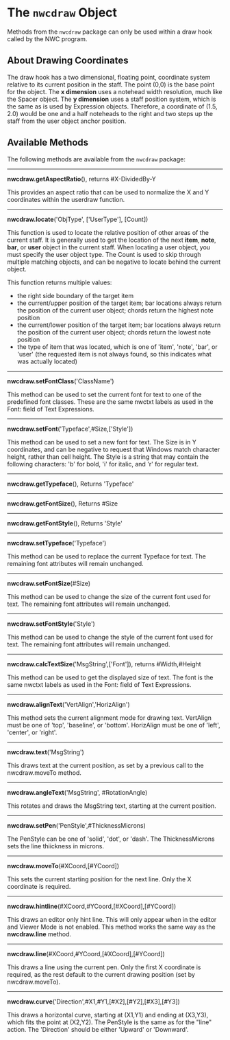 # The `nwcdraw` Object
Methods from the `nwcdraw` package can only be used within a draw hook called by the NWC program. 


## About Drawing Coordinates

The draw hook has a two dimensional, floating point, coordinate system relative to its current position in the staff. The point (0,0) is the base point for the object. The **x dimension** uses a notehead width resolution, much like the Spacer object. The **y dimension** uses a staff position system, which is the same as is used by Expression objects. Therefore, a coordinate of (1.5, 2.0) would be one and a half noteheads to the right and two steps up the staff from the user object anchor position.


## Available Methods

The following methods are available from the `nwcdraw` package:

------------------
**nwcdraw.getAspectRatio**(), returns #X-DividedBy-Y

This provides an aspect ratio that can be used to normalize the X and Y coordinates within the userdraw function. 

------------------
**nwcdraw.locate**('ObjType', ['UserType'], [Count])

This function is used to locate the relative position of other areas of the current staff. It is generally used to get the location of the next **item**, **note**, **bar**, or **user** object in the current staff. When locating a user object, you must specify the user object type. The Count is used to skip through multiple matching objects, and can be negative to locate behind the current object.

This function returns multiple values:

- the right side boundary of the target item
- the current/upper position of the target item; bar locations always return the position of the current user object; chords return the highest note position
- the current/lower position of the target item; bar locations always return the position of the current user object; chords return the lowest note position
- the type of item that was located, which is one of 'item', 'note', 'bar', or 'user' (the requested item is not always found, so this indicates what was actually located)


------------------
**nwcdraw.setFontClass**('ClassName')

This method can be used to set the current font for text to one of the predefined font classes. These are the same nwctxt labels as used in the Font: field of Text Expressions.


------------------
**nwcdraw.setFont**('Typeface',#Size,['Style'])

This method can be used to set a new font for text. The Size is in Y coordinates, and can be negative to request that Windows match character height, rather than cell height. The Style is a string that may contain the following characters: 'b' for bold, 'i' for italic, and 'r' for regular text.


------------------
**nwcdraw.getTypeface**(), Returns 'Typeface'


------------------
**nwcdraw.getFontSize**(), Returns #Size


------------------
**nwcdraw.getFontStyle**(), Returns 'Style'


------------------
**nwcdraw.setTypeface**('Typeface')

This method can be used to replace the current Typeface for text. The remaining font attributes will remain unchanged.


------------------
**nwcdraw.setFontSize**(#Size)

This method can be used to change the size of the current font used for text. The remaining font attributes will remain unchanged.


------------------
**nwcdraw.setFontStyle**('Style')

This method can be used to change the style of the current font used for text. The remaining font attributes will remain unchanged.


------------------
**nwcdraw.calcTextSize**('MsgString',['Font']), returns #Width,#Height

This method can be used to get the displayed size of text.  The font is the same nwctxt labels as used in the Font: field of Text Expressions.


------------------
**nwcdraw.alignText**('VertAlign','HorizAlign')

This method sets the current alignment mode for drawing text. VertAlign must be one of 'top', 'baseline', or 'bottom'. HorizAlign must be one of 'left', 'center', or 'right'.


------------------
**nwcdraw.text**('MsgString')

This draws text at the current position, as set by a previous call to the nwcdraw.moveTo method.


------------------
**nwcdraw.angleText**('MsgString', #RotationAngle)

This rotates and draws the MsgString text, starting at the current position.


------------------
**nwcdraw.setPen**('PenStyle',#ThicknessMicrons)

The PenStyle can be one of 'solid', 'dot', or 'dash'. The ThicknessMicrons sets the line thiickness in microns.


------------------
**nwcdraw.moveTo**(#XCoord,[#YCoord])

This sets the current starting position for the next line. Only the X coordinate is required.


------------------
**nwcdraw.hintline**(#XCoord,#YCoord,[#XCoord],[#YCoord])

This draws an editor only hint line. This will only appear when in the editor and Viewer Mode is not enabled. This method works the same way as the **nwcdraw.line** method.


------------------
**nwcdraw.line**(#XCoord,#YCoord,[#XCoord],[#YCoord])

This draws a line using the current pen. Only the first X coordinate is required, as the rest default to the current drawing position (set by nwcdraw.moveTo).


------------------
**nwcdraw.curve**('Direction',#X1,#Y1,[#X2],[#Y2],[#X3],[#Y3])

This draws a horizontal curve, starting at (X1,Y1) and ending at (X3,Y3), which fits the point at (X2,Y2). The PenStyle is the same as for the "line" action. The 'Direction' should be either 'Upward' or 'Downward'.
